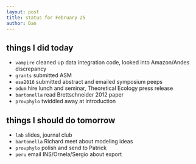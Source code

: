 ```yaml
---
layout: post
title: status for February 25
author: Dan
---
```


## things I did today
* `vampire` cleaned up data integration code, looked into Amazon/Andes discrepancy
* `grants` submitted ASM
* `esa2016` submitted abstract and emailed symposium peeps
* `odum` hire lunch and seminar, Theoretical Ecology press release
* `bartonella` read Brettschneider 2012 paper
* `provphylo` twiddled away at introduction

## things I should do tomorrow
* `lab` slides, journal club
* `bartonella` Richard meet about modeling ideas
* `provphylo` polish and send to Patrick
* `peru` email INS/Ornela/Sergio about export

<i class='fa fa-code' style='color:pink'> </i>
